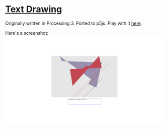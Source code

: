 # [Text Drawing][link]

Originally written in Processing 3. Ported to p5js. Play with it
[here](link).

Here's a screenshot:
![screenshot](screen.png)

[link]: http://www.koryschneider.com/textdrawing/
